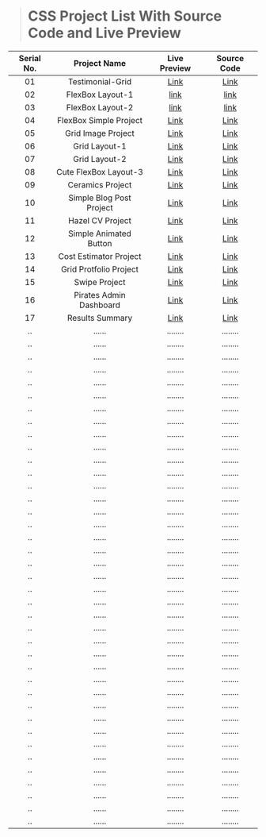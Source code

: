 > # CSS Project List With Source Code and Live Preview

| Serial No. |       Project Name       |                       Live Preview                       |                                                    Source Code                                                    |
| :--------: | :----------------------: | :------------------------------------------------------: | :---------------------------------------------------------------------------------------------------------------: |
|     01     |     Testimonial-Grid     |     [Link](https://1-testimonial-basic.netlify.app/)     |                 [Link](https://github.com/Mr-Anik1/HTML-CSS/tree/master/css/test/grid/project-2)                  |
|     02     |     FlexBox Layout-1     |      [link](https://flexbox-layout-1.netlify.app/)       |                [link](https://github.com/Mr-Anik1/HTML-CSS/tree/master/css/test/flexBox/flexBox-1)                |
|     03     |     FlexBox Layout-2     |      [link](https://flexbox-layout-2.netlify.app/)       |        [link](https://github.com/Mr-Anik1/HTML-CSS/tree/master/css/test/flexBox/Layout%20Design/structer)         |
|     04     |  FlexBox Simple Project  |   [Link](https://flexbox-simple-project.netlify.app/)    |             [Link](https://github.com/Mr-Anik1/HTML-CSS/tree/master/css/test/flexBox/Layout%20Design)             |
|     05     |    Grid Image Project    |     [Link](https://grid-image-project.netlify.app/)      |             [Link](https://github.com/Mr-Anik1/HTML-CSS/tree/master/css/test/grid/project-1-imgSite)              |
|     06     |      Grid Layout-1       |     [Link](https://basic-grid-layout-1.netlify.app/)     |         [Link](https://github.com/Mr-Anik1/HTML-CSS/tree/master/css/test/grid/grid-layout/grid-layout-1)          |
|     07     |      Grid Layout-2       |     [Link](https://basic-grid-layout-2.netlify.app/)     |         [Link](https://github.com/Mr-Anik1/HTML-CSS/tree/master/css/test/grid/grid-layout/grid-layout-2)          |
|     08     |  Cute FlexBox Layout-3   |      [Link](https://flexbox-layout-3.netlify.app/)       | [Link](https://github.com/Mr-Anik1/HTML-CSS/tree/master/css/test/flexBox/Cute%20Flexbox%20Layout-3%20with%20sass) |
|     09     |     Ceramics Project     |        [Link](https://css-ceramics.netlify.app/)         |    [Link](https://github.com/Mr-Anik1/HTML-CSS/tree/master/css/Instructor-colt/1.Projects/1.Ceramics_Project)     |
|     10     | Simple Blog Post Project |    [Link](https://css-simple-blog-post.netlify.app/)     |    [Link](https://github.com/Mr-Anik1/HTML-CSS/tree/master/css/Instructor-colt/1.Projects/2.Blog_Post_Project)    |
|     11     |     Hazel CV Project     |    [Link](https://css-hazel-cv-project.netlify.app/)     |    [Link](https://github.com/Mr-Anik1/HTML-CSS/tree/master/css/Instructor-colt/1.Projects/3.Hazel_CV_Project)     |
|     12     |  Simple Animated Button  | [Link](https://css-simple-animated-button.netlify.app/)  | [Link](https://github.com/Mr-Anik1/HTML-CSS/tree/master/css/Instructor-colt/Transitions_and_Transforms/exercise)  |
|     13     |  Cost Estimator Project  |     [Link](https://css-cost-estimator.netlify.app/)      |     [Link](https://github.com/Mr-Anik1/HTML-CSS/tree/master/css/Instructor-colt/1.Projects/4.Cost_Estimator)      |
|     14     |  Grid Protfolio Project  |     [Link](https://css-grid-protfolio.netlify.app/)      | [Link](https://github.com/Mr-Anik1/HTML-CSS/tree/master/css/Instructor-colt/1.Projects/5.Grid_Protfolio_Project)  |
|     15     |      Swipe Project       |      [Link](https://css-swipe-project.netlify.app/)      |          [Link](https://github.com/Mr-Anik1/HTML-CSS/tree/master/css/Instructor-colt/1.Projects/6.Swipe)          |
|     16     | Pirates Admin Dashboard  | [Link](https://css-pirates-admin-dashboard.netlify.app/) |       [Link](https://github.com/Mr-Anik1/HTML-CSS/tree/master/simple_projects/1.Responsive_Admin_Dashboard)       |
|     17     |     Results Summary      |     [Link](https://css-results-summary.netlify.app/)     |       [Link](https://github.com/Mr-Anik1/HTML-CSS/tree/master/simple_projects/2.Results_Summary_Component)        |
|     ..     |          ......          |                         ........                         |                                                     ........                                                      |
|     ..     |          ......          |                         ........                         |                                                     ........                                                      |
|     ..     |          ......          |                         ........                         |                                                     ........                                                      |
|     ..     |          ......          |                         ........                         |                                                     ........                                                      |
|     ..     |          ......          |                         ........                         |                                                     ........                                                      |
|     ..     |          ......          |                         ........                         |                                                     ........                                                      |
|     ..     |          ......          |                         ........                         |                                                     ........                                                      |
|     ..     |          ......          |                         ........                         |                                                     ........                                                      |
|     ..     |          ......          |                         ........                         |                                                     ........                                                      |
|     ..     |          ......          |                         ........                         |                                                     ........                                                      |
|     ..     |          ......          |                         ........                         |                                                     ........                                                      |
|     ..     |          ......          |                         ........                         |                                                     ........                                                      |
|     ..     |          ......          |                         ........                         |                                                     ........                                                      |
|     ..     |          ......          |                         ........                         |                                                     ........                                                      |
|     ..     |          ......          |                         ........                         |                                                     ........                                                      |
|     ..     |          ......          |                         ........                         |                                                     ........                                                      |
|     ..     |          ......          |                         ........                         |                                                     ........                                                      |
|     ..     |          ......          |                         ........                         |                                                     ........                                                      |
|     ..     |          ......          |                         ........                         |                                                     ........                                                      |
|     ..     |          ......          |                         ........                         |                                                     ........                                                      |
|     ..     |          ......          |                         ........                         |                                                     ........                                                      |
|     ..     |          ......          |                         ........                         |                                                     ........                                                      |
|     ..     |          ......          |                         ........                         |                                                     ........                                                      |
|     ..     |          ......          |                         ........                         |                                                     ........                                                      |
|     ..     |          ......          |                         ........                         |                                                     ........                                                      |
|     ..     |          ......          |                         ........                         |                                                     ........                                                      |
|     ..     |          ......          |                         ........                         |                                                     ........                                                      |
|     ..     |          ......          |                         ........                         |                                                     ........                                                      |
|     ..     |          ......          |                         ........                         |                                                     ........                                                      |
|     ..     |          ......          |                         ........                         |                                                     ........                                                      |
|     ..     |          ......          |                         ........                         |                                                     ........                                                      |
|     ..     |          ......          |                         ........                         |                                                     ........                                                      |
|     ..     |          ......          |                         ........                         |                                                     ........                                                      |
|     ..     |          ......          |                         ........                         |                                                     ........                                                      |
|     ..     |          ......          |                         ........                         |                                                     ........                                                      |
|     ..     |          ......          |                         ........                         |                                                     ........                                                      |
|     ..     |          ......          |                         ........                         |                                                     ........                                                      |
|     ..     |          ......          |                         ........                         |                                                     ........                                                      |
|     ..     |          ......          |                         ........                         |                                                     ........                                                      |
